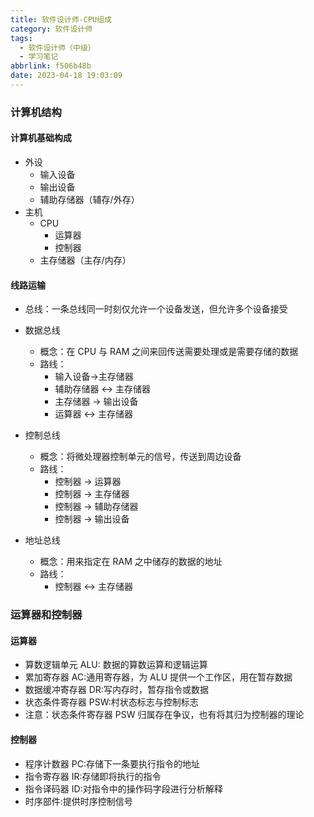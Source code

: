 ```yaml
---
title: 软件设计师-CPU组成
category: 软件设计师
tags:
  - 软件设计师（中级）
  - 学习笔记
abbrlink: f506b48b
date: 2023-04-18 19:03:09
---
```


<!--more-->

### 计算机结构

#### 计算机基础构成

- 外设
  - 输入设备
  - 输出设备
  - 辅助存储器（辅存/外存）
- 主机
  - CPU
    - 运算器
    - 控制器
  - 主存储器（主存/内存）

#### 线路运输

- 总线：一条总线同一时刻仅允许一个设备发送，但允许多个设备接受

- 数据总线
  - 概念：在 CPU 与 RAM 之间来回传送需要处理或是需要存储的数据
  - 路线：
    - 输入设备->主存储器
    - 辅助存储器 <-> 主存储器
    - 主存储器 -> 输出设备
    - 运算器 <-> 主存储器
- 控制总线
  - 概念：将微处理器控制单元的信号，传送到周边设备
  - 路线：
    - 控制器 -> 运算器
    - 控制器 -> 主存储器
    - 控制器 -> 辅助存储器
    - 控制器 -> 输出设备
- 地址总线
  - 概念：用来指定在 RAM 之中储存的数据的地址
  - 路线：
    - 控制器 <-> 主存储器

### 运算器和控制器

#### 运算器

- 算数逻辑单元 ALU: 数据的算数运算和逻辑运算
- 累加寄存器 AC:通用寄存器，为 ALU 提供一个工作区，用在暂存数据
- 数据缓冲寄存器 DR:写内存时，暂存指令或数据
- 状态条件寄存器 PSW:村状态标志与控制标志
- 注意：状态条件寄存器 PSW 归属存在争议，也有将其归为控制器的理论

#### 控制器

- 程序计数器 PC:存储下一条要执行指令的地址
- 指令寄存器 IR:存储即将执行的指令
- 指令译码器 ID:对指令中的操作码字段进行分析解释
- 时序部件:提供时序控制信号
